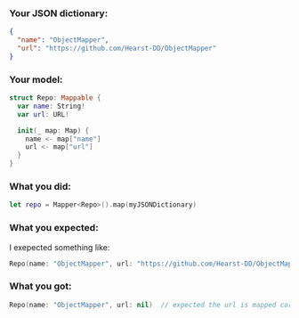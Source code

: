 ### Your JSON dictionary:

```json
{
  "name": "ObjectMapper",
  "url": "https://github.com/Hearst-DD/ObjectMapper"
}
```

### Your model:

```swift
struct Repo: Mappable {
  var name: String!
  var url: URL!

  init(_ map: Map) {
    name <- map["name"]
    url <- map["url"]
  }
}
```

### What you did:

```swift
let repo = Mapper<Repo>().map(myJSONDictionary)
```

### What you expected:

I exepected something like:

```swift
Repo(name: "ObjectMapper", url: "https://github.com/Hearst-DD/ObjectMapper")
```

### What you got:

```swift
Repo(name: "ObjectMapper", url: nil)  // expected the url is mapped correctly
```

